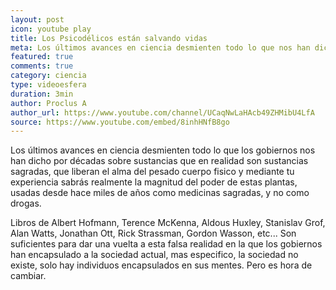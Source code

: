 ```yaml
---
layout: post
icon: youtube play
title: Los Psicodélicos están salvando vidas
meta: Los últimos avances en ciencia desmienten todo lo que nos han dicho sobre los psicodelicos. Sustancias que en realidad liberan el alma y fueron usadas como medicinas sagradas.
featured: true
comments: true
category: ciencia
type: videoesfera
duration: 3min
author: Proclus A
author_url: https://www.youtube.com/channel/UCaqNwLaHAcb49ZHMibU4LfA
source: https://www.youtube.com/embed/8inhHNfB8go
---
```


<p>
	Los últimos avances en ciencia desmienten todo lo que los gobiernos nos han dicho por décadas sobre sustancias que en realidad son sustancias sagradas, que liberan el alma del pesado cuerpo fisico y mediante tu experiencia sabrás realmente la magnitud del poder de estas plantas, usadas desde hace miles de años como medicinas sagradas, y no como drogas.


</p>

<p>Libros de Albert Hofmann, Terence McKenna, Aldous Huxley, Stanislav Grof, Alan Watts, Jonathan Ott, Rick Strassman, Gordon Wasson, etc... Son suficientes para dar una vuelta a esta falsa realidad en la que los gobiernos han encapsulado a la sociedad actual, mas especifico, la sociedad no existe, solo hay individuos encapsulados en sus mentes. Pero es hora de cambiar.</p>
